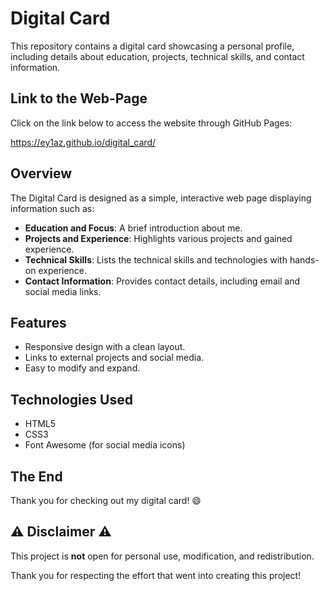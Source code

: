 # Digital Card

This repository contains a digital card showcasing a personal profile, including details about education, projects, technical skills, and contact information.

## Link to the Web-Page

Click on the link below to access the website through GitHub Pages:

https://ey1az.github.io/digital_card/

## Overview

The Digital Card is designed as a simple, interactive web page displaying information such as:
- **Education and Focus**: A brief introduction about me.
- **Projects and Experience**: Highlights various projects and gained experience.
- **Technical Skills**: Lists the technical skills and technologies with hands-on experience.
- **Contact Information**: Provides contact details, including email and social media links.

## Features
- Responsive design with a clean layout.
- Links to external projects and social media.
- Easy to modify and expand.

## Technologies Used
- HTML5
- CSS3
- Font Awesome (for social media icons)

## The End

Thank you for checking out my digital card! 😄

## ⚠️ Disclaimer ⚠️

This project is **not** open for personal use, modification, and redistribution.

Thank you for respecting the effort that went into creating this project!